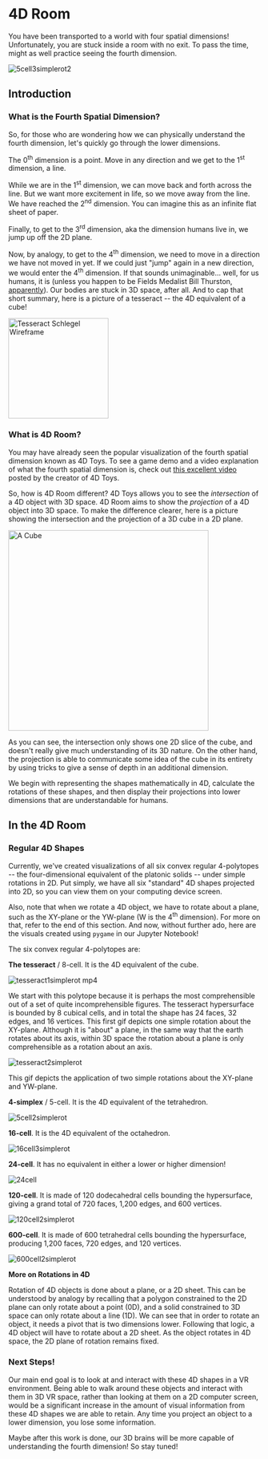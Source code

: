 # 4D Room
You have been transported to a world with four spatial dimensions! Unfortunately, you are stuck inside a room with no exit. To pass the time, might as well practice seeing the fourth dimension.


![5cell3simplerot2](https://user-images.githubusercontent.com/60443351/131263561-844c1d29-0322-4fcc-a1f7-358907cb55bc.gif)


## Introduction

### What is the Fourth Spatial Dimension? 
So, for those who are wondering how we can physically understand the fourth dimension, let's quickly go through the lower dimensions.

The 0<sup>th</sup> dimension is a point. Move in any direction and we get to the 1<sup>st</sup> dimension, a line.

While we are in the 1<sup>st</sup> dimension, we can move back and forth across the line. But we want more excitement in life, so we move away from the line. We have reached the 2<sup>nd</sup> dimension. You can imagine this as an infinite flat sheet of paper.

Finally, to get to the 3<sup>rd</sup> dimension, aka the dimension humans live in, we jump up off the 2D plane.

Now, by analogy, to get to the 4<sup>th</sup> dimension, we need to move in a direction we have not moved in yet. If we could just "jump" again in a new direction, we would enter the 4<sup>th</sup> dimension. If that sounds unimaginable... well, for us humans, it is (unless you happen to be Fields Medalist Bill Thurston, [apparently](https://www.quora.com/What-is-a-visual-mathematician)). Our bodies are stuck in 3D space, after all. And to cap that short summary, here is a picture of a tesseract -- the 4D equivalent of a cube!

<img src="https://user-images.githubusercontent.com/60443351/131231581-e37f6300-1afb-47f9-a82d-e42ba5e4dff1.png" alt="Tesseract Schlegel Wireframe" width="200"/>


### What is 4D Room?
You may have already seen the popular visualization of the fourth spatial dimension known as 4D Toys. To see a game demo and a video explanation of what the fourth spatial dimension is, check out [this excellent video](https://www.youtube.com/watch?v=0t4aKJuKP0Q) posted by the creator of 4D Toys.

So, how is 4D Room different? 4D Toys allows you to see the _intersection_ of a 4D object with 3D space. 4D Room aims to show the _projection_ of a 4D object into 3D space. To make the difference clearer, here is a picture showing the intersection and the projection of a 3D cube in a 2D plane.

<img src="https://user-images.githubusercontent.com/60443351/131263804-c486f0b1-87d2-4aaa-a5a2-b39e83170697.jpg" alt="A Cube" width="400"/>



As you can see, the intersection only shows one 2D slice of the cube, and doesn't really give much understanding of its 3D nature. On the other hand, the projection is able to communicate some idea of the cube in its entirety by using tricks to give a sense of depth in an additional dimension.

We begin with representing the shapes mathematically in 4D, calculate the rotations of these shapes, and then display their projections into lower dimensions that are understandable for humans. 



## In the 4D Room

### Regular 4D Shapes
Currently, we've created visualizations of all six convex regular 4-polytopes -- the four-dimensional equivalent of the platonic solids -- under simple rotations in 2D. Put simply, we have all six "standard" 4D shapes projected into 2D, so you can view them on your computing device screen. 

Also, note that when we rotate a 4D object, we have to rotate about a plane, such as the XY-plane or the YW-plane (W is the 4<sup>th</sup> dimension). For more on that, refer to the end of this section. And now, without further ado, here are the visuals created using `pygame` in our Jupyter Notebook!

The six convex regular 4-polytopes are: 

**The tesseract** / 8-cell. It is the 4D equivalent of the cube. 


![tesseract1simplerot mp4](https://user-images.githubusercontent.com/60443351/131235041-833d1428-2990-437a-b920-1e7297d26381.gif)
 
We start with this polytope because it is perhaps the most comprehensible out of a set of quite incomprehensible figures. The tesseract hypersurface is bounded by 8 cubical cells, and in total the shape has 24 faces, 32 edges, and 16 vertices. This first gif depicts one simple rotation about the XY-plane. Although it is "about" a plane, in the same way that the earth rotates about its axis, within 3D space the rotation about a plane is only comprehensible as a rotation about an axis.
  

![tesseract2simplerot](https://user-images.githubusercontent.com/60443351/131235273-21a59ce0-9d0b-405d-87ee-e3d92d82a40b.gif)

 This gif depicts the application of two simple rotations about the XY-plane and YW-plane.


**4-simplex** / 5-cell. It is the 4D equivalent of the tetrahedron.

![5cell2simplerot](https://user-images.githubusercontent.com/60443351/131237875-bbb2ceeb-9463-4b8d-ba9d-9834c3406f84.gif)


**16-cell**. It is the 4D equivalent of the octahedron.

![16cell3simplerot](https://user-images.githubusercontent.com/60443351/131237889-ca2ad42a-0f56-428a-8369-9a1d039b680a.gif)


**24-cell**. It has no equivalent in either a lower or higher dimension!

![24cell](https://user-images.githubusercontent.com/60443351/131238336-c0dd8d0b-3502-43a4-8d89-c86c0cda8f86.gif)


**120-cell**. It is made of 120 dodecahedral cells bounding the hypersurface, giving a grand total of 720 faces, 1,200 edges, and 600 vertices.

![120cell2simplerot](https://user-images.githubusercontent.com/60443351/131238361-0f34faba-dc7d-447b-9c00-2769f4f802cb.gif)


**600-cell**. It is made of 600 tetrahedral cells bounding the hypersurface, producing 1,200 faces, 720 edges, and 120 vertices.

![600cell2simplerot](https://user-images.githubusercontent.com/60443351/131238369-0186ac83-c98d-49da-8c55-0960cd06ab49.gif)


**More on Rotations in 4D**

Rotation of 4D objects is done about a plane, or a 2D sheet. This can be understood by analogy by recalling that a polygon constrained to the 2D plane can only rotate about a point (0D), and a solid constrained to 3D space can only rotate about a line (1D). We can see that in order to rotate an object, it needs a pivot that is two dimensions lower. Following that logic, a 4D object will have to rotate about a 2D sheet. As the object rotates in 4D space, the 2D plane of rotation remains fixed.



### Next Steps!

Our main end goal is to look at and interact with these 4D shapes in a VR environment. Being able to walk around these objects and interact with them in 3D VR space, rather than looking at them on a 2D computer screen, would be a significant increase in the amount of visual information from these 4D shapes we are able to retain. Any time you project an object to a lower dimension, you lose some information. 

Maybe after this work is done, our 3D brains will be more capable of understanding the fourth dimension! So stay tuned!
